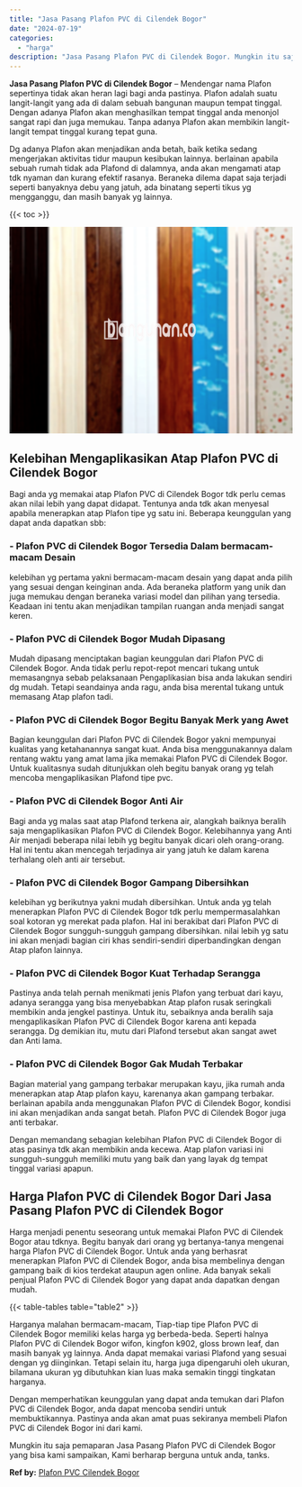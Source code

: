 ```yaml
---
title: "Jasa Pasang Plafon PVC di Cilendek Bogor"
date: "2024-07-19"
categories: 
  - "harga"
description: "Jasa Pasang Plafon PVC di Cilendek Bogor. Mungkin itu saja pemaparan Jasa Pasang Plafon PVC di Cilendek Bogor yang bisa kami sampaikan, Kami berharap berguna..."
---
```


**Jasa Pasang Plafon PVC di Cilendek Bogor** – Mendengar nama Plafon sepertinya tidak akan heran lagi bagi anda pastinya. Plafon adalah suatu langit-langit yang ada di dalam sebuah bangunan maupun tempat tinggal. Dengan adanya Plafon akan menghasilkan tempat tinggal anda menonjol sangat rapi dan juga memukau. Tanpa adanya Plafon akan membikin langit-langit tempat tinggal kurang tepat guna.

Dg adanya Plafon akan menjadikan anda betah, baik ketika sedang mengerjakan aktivitas tidur maupun kesibukan lainnya. berlainan apabila sebuah rumah tidak ada Plafond di dalamnya, anda akan mengamati atap tdk nyaman dan kurang efektif rasanya. Beraneka dilema dapat saja terjadi seperti banyaknya debu yang jatuh, ada binatang seperti tikus yg mengganggu, dan masih banyak yg lainnya.

{{< toc >}}

![Jasa Pasang Plafon PVC di Cilendek Bogor](/images/flafond-pvc-murah20.png)

## Kelebihan Mengaplikasikan Atap Plafon PVC di Cilendek Bogor

Bagi anda yg memakai atap Plafon PVC di Cilendek Bogor tdk perlu cemas akan nilai lebih yang dapat didapat. Tentunya anda tdk akan menyesal apabila menerapkan atap Plafon tipe yg satu ini. Beberapa keunggulan yang dapat anda dapatkan sbb:

### \- Plafon PVC di Cilendek Bogor Tersedia Dalam bermacam-macam Desain

kelebihan yg pertama yakni bermacam-macam desain yang dapat anda pilih yang sesuai dengan keinginan anda. Ada beraneka platform yang unik dan juga memukau dengan beraneka variasi model dan pilihan yang tersedia. Keadaan ini tentu akan menjadikan tampilan ruangan anda menjadi sangat keren.

### \- Plafon PVC di Cilendek Bogor Mudah Dipasang

Mudah dipasang menciptakan bagian keunggulan dari Plafon PVC di Cilendek Bogor. Anda tidak perlu repot-repot mencari tukang untuk memasangnya sebab pelaksanaan Pengaplikasian bisa anda lakukan sendiri dg mudah. Tetapi seandainya anda ragu, anda bisa merental tukang untuk memasang Atap plafon tadi.

### \- Plafon PVC di Cilendek Bogor Begitu Banyak Merk yang Awet

Bagian keunggulan dari Plafon PVC di Cilendek Bogor yakni mempunyai kualitas yang ketahanannya sangat kuat. Anda bisa menggunakannya dalam rentang waktu yang amat lama jika memakai Plafon PVC di Cilendek Bogor. Untuk kualitasnya sudah ditunjukkan oleh begitu banyak orang yg telah mencoba mengaplikasikan Plafond tipe pvc.

### \- Plafon PVC di Cilendek Bogor Anti Air

Bagi anda yg malas saat atap Plafond terkena air, alangkah baiknya beralih saja mengaplikasikan Plafon PVC di Cilendek Bogor. Kelebihannya yang Anti Air menjadi beberapa nilai lebih yg begitu banyak dicari oleh orang-orang. Hal ini tentu akan mencegah terjadinya air yang jatuh ke dalam karena terhalang oleh anti air tersebut.

### \- Plafon PVC di Cilendek Bogor Gampang Dibersihkan

kelebihan yg berikutnya yakni mudah dibersihkan. Untuk anda yg telah menerapkan Plafon PVC di Cilendek Bogor tdk perlu mempermasalahkan soal kotoran yg merekat pada plafon. Hal ini berakibat dari Plafon PVC di Cilendek Bogor sungguh-sungguh gampang dibersihkan. nilai lebih yg satu ini akan menjadi bagian ciri khas sendiri-sendiri diperbandingkan dengan Atap plafon lainnya.

### \- Plafon PVC di Cilendek Bogor Kuat Terhadap Serangga

Pastinya anda telah pernah menikmati jenis Plafon yang terbuat dari kayu, adanya serangga yang bisa menyebabkan Atap plafon rusak seringkali membikin anda jengkel pastinya. Untuk itu, sebaiknya anda beralih saja mengaplikasikan Plafon PVC di Cilendek Bogor karena anti kepada serangga. Dg demikian itu, mutu dari Plafond tersebut akan sangat awet dan Anti lama.

### \- Plafon PVC di Cilendek Bogor Gak Mudah Terbakar

Bagian material yang gampang terbakar merupakan kayu, jika rumah anda menerapkan atap Atap plafon kayu, karenanya akan gampang terbakar. berlainan apabila anda menggunakan Plafon PVC di Cilendek Bogor, kondisi ini akan menjadikan anda sangat betah. Plafon PVC di Cilendek Bogor juga anti terbakar.

Dengan memandang sebagian kelebihan Plafon PVC di Cilendek Bogor di atas pasinya tdk akan membikin anda kecewa. Atap plafon variasi ini sungguh-sungguh memiliki mutu yang baik dan yang layak dg tempat tinggal variasi apapun.

## Harga Plafon PVC di Cilendek Bogor Dari Jasa Pasang Plafon PVC di Cilendek Bogor

Harga menjadi penentu seseorang untuk memakai Plafon PVC di Cilendek Bogor atau tdknya. Begitu banyak dari orang yg bertanya-tanya mengenai harga Plafon PVC di Cilendek Bogor. Untuk anda yang berhasrat menerapkan Plafon PVC di Cilendek Bogor, anda bisa membelinya dengan gampang baik di kios terdekat ataupun agen online. Ada banyak sekali penjual Plafon PVC di Cilendek Bogor yang dapat anda dapatkan dengan mudah.

{{< table-tables table="table2" >}}

Harganya malahan bermacam-macam, Tiap-tiap tipe Plafon PVC di Cilendek Bogor memiliki kelas harga yg berbeda-beda. Seperti halnya Plafon PVC di Cilendek Bogor wifon, kingfon k902, gloss brown leaf, dan masih banyak yg lainnya. Anda dapat memakai variasi Plafond yang sesuai dengan yg diinginkan. Tetapi selain itu, harga juga dipengaruhi oleh ukuran, bilamana ukuran yg dibutuhkan kian luas maka semakin tinggi tingkatan harganya.

Dengan memperhatikan keunggulan yang dapat anda temukan dari Plafon PVC di Cilendek Bogor, anda dapat mencoba sendiri untuk membuktikannya. Pastinya anda akan amat puas sekiranya membeli Plafon PVC di Cilendek Bogor ini dari kami.

Mungkin itu saja pemaparan Jasa Pasang Plafon PVC di Cilendek Bogor yang bisa kami sampaikan, Kami berharap berguna untuk anda, tanks.

**Ref by:** [Plafon PVC Cilendek Bogor](https://id.wikipedia.org/wiki/Plafon)
